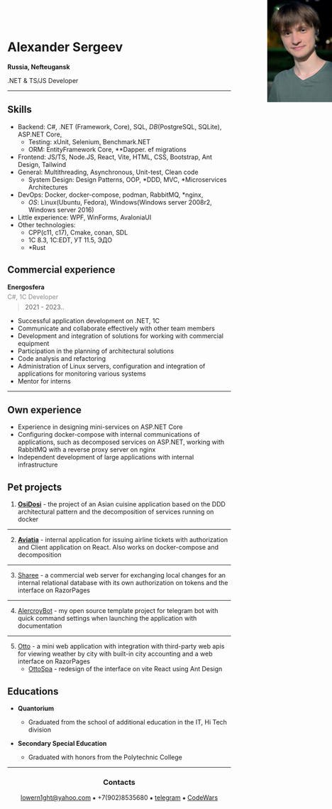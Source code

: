 <img src=".resources/me.png" alt="me" style="position: absolute; height: 230px; top: 0; right: 0" align="right"/>

# Alexander Sergeev

**Russia, Nefteugansk**

<span style="font-size: 14px; line-height: 0">
    .NET & TS/JS Developer
</span>

---


## Skills

- Backend: C#, .NET (Framework, Core), SQL, _DB_(PostgreSQL, SQLite), ASP.NET Core, 
  - Testing: xUnit, Selenium, Benchmark.NET
  - ORM: EntityFramework Core, **Dapper. ef migrations
- Frontend: JS/TS, Node.JS, React, Vite, HTML, CSS, Bootstrap, Ant Design, Tailwind
- General:  Multithreading, Asynchronous, Unit-test, Clean code
  - System Design: Design Patterns, OOP, *DDD, MVC, *Microservices Architectures
- DevOps: Docker, docker-compose, podman, RabbitMQ, *nginx, 
  - _OS_: Linux(Ubuntu, Fedora), Windows(Windows server 2008r2, Windows server 2016)
- Little experience: WPF, WinForms, AvaloniaUI
- Other technologies:
  - CPP(c11, c17), Cmake, conan, SDL
  - 1C 8.3, 1C:EDT, УТ 11.5, ЭДО
  - *Rust

## Commercial experience

<span style="font-size: 14px; line-height: 0">
  <strong>Energosfera</strong>
  <p style="opacity: 0.5; line-height: 0">C#, 1C Developer</p>
</span>

> 2021 - 2023..

- Successful application development on .NET, 1C
- Communicate and collaborate effectively with other team members
- Development and integration of solutions for working with commercial equipment
- Participation in the planning of architectural solutions
- Code analysis and refactoring
- Administration of Linux servers, configuration and integration of applications for monitoring various systems
- Mentor for interns

---

## Own experience

- Experience in designing mini-services on ASP.NET Core
- Configuring docker-compose with internal communications of applications, such as decomposed services on ASP.NET, 
  working with RabbitMQ with a reverse proxy server on nginx
- Independent development of large applications with internal infrastructure

## Pet projects

1. [**OsiDosi**](https://github.com/lowern1ght/OsiDosi) - the project of an Asian cuisine application based on the DDD architectural 
   pattern and the decomposition of 
   services running on docker

---

2. [**Aviatia**](https://github.com/lowern1ght/Aviatia) - internal application for issuing airline tickets with authorization and 
   Client application on React. 
   Also works on docker-compose and decomposition

---

3. [Sharee](https://github.com/lowern1ght/Sharee) - a commercial web server for exchanging local changes for an internal relational database with its 
   own authorization on tokens and the interface on RazorPages

---

4. [AlercroyBot](https://github.com/lowern1ght/AlercroyBot) - my open source template project for telegram bot with quick 
   command settings when launching the application with documentation

---

5. [Otto](https://github.com/lowern1ght/Otto) - a mini web application with integration with third-party web apis for viewing weather by city with built-in 
   city accounting and a web interface on RazorPages
   - [OttoSpa](https://github.com/lowern1ght/OttoSpa) - redesign of the interface on vite React using Ant Design

## Educations

* **Quantorium**
   - Graduated from the school of additional education in the IT, Hi Tech division


* **Secondary Special Education**
  - Graduated with honors from the Polytechnic College


<div align="center">

---

### Contacts

[lowern1ght@yahoo.com](mailto:lowern1ght@yahoo.com) ⁕ +7(902)8535680 ⁕ [telegram](https://t.me/lowern1ght) ⁕ [CodeWars](https://www.codewars.com/users/lowern1ght)

</div>
